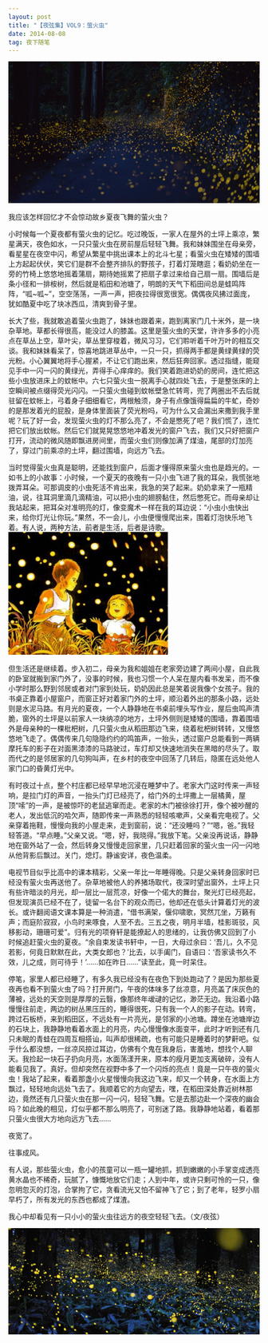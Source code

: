 ```yaml
---
layout: post
title: "【夜弦集】VOL9：萤火虫"
date: 2014-08-08 
tag: 夜下随笔
---   
```

 ![](/images/posts/20140808/1.jpg)

 我应该怎样回忆才不会惊动故乡夏夜飞舞的萤火虫？

小时候每一个夏夜都有萤火虫的记忆。吃过晚饭，一家人在屋外的土坪上乘凉，繁星满天，夜色如水，一只只萤火虫在房前屋后轻轻飞舞。我和妹妹围坐在母亲旁，看星星在夜空中闪，希望从繁星中挑出课本上的北斗七星；看萤火虫在矮矮的围墙上方起起伏伏，笑它们是群不会整齐排队的野孩子，打着灯笼瞎逛；看奶奶坐在一旁的竹椅上悠悠地摇着蒲扇，期待她摇累了把扇子拿过来给自己扇一扇。围墙后是条小径和一排桉树，然后就是稻田和池塘了，明朗的天气下稻田间总是蛙鸣阵阵，“呱~呱~”，空空荡荡，一声一声，把夜拉得很宽很宽。偶偶夜风拂过面庞，犹如酷夏中吃了块冰西瓜，清爽到骨子里。

长大了些，我就敢追着萤火虫跑了，妹妹也跟着来，跑到离家门几十米外，是一块杂草地。草都长得很高，能没过人的膝盖。这里是萤火虫的天堂，许许多多的小亮点在草丛上空，草叶尖，草丛里穿梭着，微风习习，它们聆听着千叶万叶的相互交谈。我和妹妹看呆了，惊喜地跳进草丛中，一只一只，抓得两手都是黄绿黄绿的荧光粉。小心翼翼地将手心握紧，不让它们跑出来，然后狂奔回家。透过指缝，能窥见手中一闪一闪的黄绿光，弄得手心痒痒的。我们笑着跑进奶奶的房间，连忙把这些小虫放进床上的蚊帐中。六七只萤火虫一脱离手心就四处飞去，于是整张床的上空瞬间被点缀得荧光闪闪。一只萤火虫碰到蚊帐壁急忙转弯，兜了两圈出不去后就驻留在蚊帐上，弓着身子细细看它，两根触须，身子有点像饿得扁扁的牛虻，奇妙的是那发着光的屁股，是身体里面装了荧光粉吗，可为什么又会漏出来撒到我手里呢？玩了好一会，发现萤火虫的灯不那么亮了，不会是憋死了吧？我们慌了，连忙把它们放出蚊帐。然后它们就晃晃悠悠地冲着发光的窗户飞去，我们又只好把窗户打开，流动的微风随即飘进房间里，而萤火虫们则像加满了煤油，尾部的灯加亮了，穿过门前乘凉的土坪，翻过围墙，向远方飞去。

当时觉得萤火虫真是聪明，还能找到窗户，后面才懂得原来萤火虫也是趋光的。一如书上的小故事：小时候，一个夏天的夜晚有一只小虫飞进了我的耳朵，我慌张地拨弄耳朵。可那调皮的小虫死活不肯出来，我急的哭了起来。奶奶拿来了一瓶精油，说，往耳洞里滴几滴精油，可以把小虫的翅膀黏住，然后憋死它。而母亲却让我站起来，把耳朵对准明亮的灯，像变魔术一样在我的耳边说：“小虫小虫快出来，给你灯光让你玩。”果然，不一会儿，小虫便慢慢爬出来，围着灯泡快乐地飞着。有人说，两种方法，前者是生活，后者是诗歌。
 ![](/images/posts/20140808/2.jpg)

但生活还是继续着。步入初二，母亲为我和姐姐在老家旁边建了两间小屋，自此我的卧室就搬到家门外了，没事的时候，我也习惯一个人呆在屋内看书发呆，而不像小学时那么野到邻居或者对门家到处玩，奶奶因此总是笑着说我像个女孩子。我的书桌正靠着小屋窗户，而窗正好对着家门外的土坪，顺沿着外出的那条小路，远处则是水泥马路。有月光的夏夜，一个人静静地在书桌前埋头写作业，屋后虫鸣声清脆，窗外的土坪是以前家人一块纳凉的地方，土坪外侧则是矮矮的围墙，靠着围墙外是母亲种的一棵枇杷树，几只萤火虫从稻田那边飞来，绕着枇杷树转转，又慢悠悠地飞走了。偶偶传来几句隐隐约约的鸣笛声，一抬头，透过窗户总能看到一两辆摩托车的影子在对面黑漆漆的马路驶过，车灯却又快速地消失在黑暗的尽头了。取而代之的是邻居家的几句狗叫声，在乡村的夜空中回荡了几转后，隐匿在远处他人家门口的昏黄灯光中。

有时夜过十点，整个村庄都已经早早地沉浸在睡梦中了。老家大门这时传来一声轻响，是拉门灯的声音，一抬头门灯已经亮了，给门外的土坪撒上一层橘黄，屋顶“嗦”的一声，是被惊吓的老鼠逃窜而走。老家的木门被徐徐打开，像个被吵醒的老人，发出低沉的哈欠声，随即传来一声熟悉的轻轻咳嗽声，父亲看完电视了。父亲穿着拖鞋，慢慢向我的小屋走来，走到窗前，说：“还没睡吗？”“嗯，爸。”我轻轻答道。“早点睡。”父亲又说。“嗯，好，我晓得。”我放下笔。父亲没再说话，静静地在窗外站了一会，然后转身又慢慢走回家里，几只赶着回家的萤火虫一闪一闪地从他背影后飘过。关门，熄灯。静谧安详，夜色温柔。

电视节目似乎比高中的课本精彩，父亲一年比一年睡得晚。只是父亲转身回家时已经没有萤火虫再送他了。杂草地被他人的养猪场取代，夜深时望出窗外，土坪上只有些许暗淡的月光，却一层比一层荒凉，好像一个偌大的舞台，聚光灯已经亮起，但发现演员已经不在了，徒留一名台下的观众而已，他却还在低头计算着灯光的波长。或许翻阅语文课本算是一种消遣，“借书满架，偃仰啸歌，冥然兀坐，万籁有声；而庭阶寂寂，小鸟时来啄食，人至不去。三五之夜，明月半墙，桂影斑驳，风移影动，珊珊可爱”。归有光的项脊轩是能撩起人的思绪的，让我仿佛又回到了小时候追赶萤火虫的夏夜。“余自束发读书轩中，一日，大母过余曰：‘吾儿，久不见若影，何竟日默默在此，大类女郎也？’比去，以手阖门，自语曰：‘吾家读书久不效，儿之成，则可待乎！’……如在昨日……”读至此，竟一时呆住。

停笔，家里人都已经睡了，有多久我已经没有在夜色下到处跑动了？是因为那些夏夜再也看不到萤火虫了吗？打开房门，午夜的体味多了丝凉意，月亮盖了床灰色的薄被，远处的天空则是厚厚的云翳，像那终年叆叇的记忆，渺茫无边。我沿着小路慢慢往前走，两边的树丛黑压压的，睡得很死，只有我一个人的影子在动。转弯，跨过石板桥，来到稻田区，不远处有一片亮光，是邻家的小池塘。蹲坐在池塘岸边的石块上，我静静地看着水面上的月亮，内心慢慢像水面变平，此时才听到还有几只未眠的青蛙在四周互相搭讪，叫声却很稀疏，也有可能只是睡着时的梦鼾吧。似乎什么都没想，一丝凉风掠过耳边，仿佛有个鬼在我身后，害羞地，想找个人聊天。我捡起一块石子扔向月亮，水面荡漾开来，原本的瘦月更加支离破碎，没有人能看见我了。真好。但却突然在视野中多了一个闪烁的亮点！竟是一只午夜的萤火虫！我站了起来，看着那盏小火星慢慢向我这边飞来，却又一个转身，在水面上方飘过，轻轻地向远处飞去了。我顺着它的方向望去，嘿，在稻田深处靠近树林那边，竟然还有几只萤火虫在那一闪一闪，轻轻飞舞。它是去那边赴一个深夜的幽会吗？如此晚的相见，灯似乎都不那么明亮了，可别迷了路。我静静地站着，看着那只萤火虫很大方地向远方飞去……

夜宽了。

往事成风。

有人说，那些萤火虫，愈小的孩童可以一瓶一罐地抓，抓到嫩嫩的小手掌变成透亮黄水晶也不稀奇，玩腻了，慷慨地放它们走；人到中年，或许只剩可怜的一只，像忽明忽灭的灯泡，合掌拘了它，贪看流光又怕不留神飞了它；到了老年，轻罗小扇早朽了，所有发光的东西也都成了煤渣。

我心中却看见有一只小小的萤火虫往远方的夜空轻轻飞去。（文/夜弦）

 ![](/images/posts/20140808/3.jpg)





